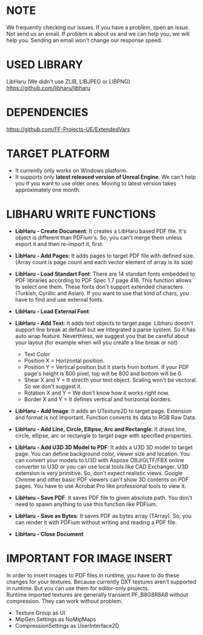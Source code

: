 # NOTE
We frequently checking our issues. If you have a problem, open an issue. Not send us an email. If problem is about us and we can help you, we will help you. Sending an email won't change our response speed.

# USED LIBRARY
LibHaru (We didn't use ZLIB, LIBJPEG or LIBPNG) <br />
https://github.com/libharu/libharu

# DEPENDENCIES
https://github.com/FF-Projects-UE/ExtendedVars

# TARGET PLATFORM
* It currently only works on Windows platform.
* It supports only <b>latest released version of Unreal Engine</b>. We can't help you if you want to use older ones. Moving to latest version takes approximately one month.

# LIBHARU WRITE FUNCTIONS
* <b>LibHaru - Create Document</b>: It creates a LibHaru based PDF file. It's object is different than PDFium's. So, you can't merge them unless export it and then re-import it, first.

* <b>LibHaru - Add Pages</b>: It adds pages to target PDF file with defined size. (Array count is page count and each vector element of array is its size)

* <b>LibHaru - Load Standart Font</b>: There are 14 standart fonts embedded to PDF libraries according to PDF Spec 1.7 page 416. This function allows to select one them. These fonts don't support extended characters (Turkish, Cyrillic and Asian). If you want to use that kind of chars, you have to find and use external fonts.

* <b>LibHaru - Load External Font</b>:

* <b>LibHaru - Add Text</b>: It adds text objects to target page. Libharu doesn't support line break at default but we integrated a parse system. So it has auto wrap feature. Neverthless, we suggest you that be careful about your layout (for example when will you create a line break or not)
	* Text Color
	* Position X = Horizontal position.
	* Position Y = Vertical position but it starts from bottom. If your PDF page's height is 800 pixel, top will be 800 and bottom will be 0.
	* Shear X and Y = It strecth your text object. Scaling won't be vectoral. So we don't suggest it.
	* Rotation X and Y = We don't know how it works right now.
	* Border X and Y = It defines vertical and horizontal borders.
	
* <b>LibHaru - Add Image</b>: It adds an UTexture2D to target page. Extension and format is not important. Function converts its data to RGB Raw Data.

* <b>LibHaru - Add Line, Circle, Ellipse, Arc and Rectangle</b>: It draws line, circle, ellipse, arc or rectangle to target page with specified properties.

* <b>LibHaru - Add U3D 3D Model to PDF</b>: It adds a U3D 3D model to target page. You can define background color, viewer size and location. You can convert your models to U3D with Aspose OBJ/GLTF/FBX online converter to U3D or you can use local tools like CAD Exchanger. U3D extension is very primitive. So, don't expect realistic views. Google Chrome and other basic PDF viewers can't show 3D contents on PDF pages. You have to use Acrobat Pro like professional tools to view it.

* <b>LibHaru - Save PDF</b>: It saves PDF file to given absolute path. You don't need to spawn anything to use this function like PDFium.

* <b>LibHaru - Save as Bytes</b>: It saves PDF as bytes array (TArray<uint8>). So, you can render it with PDFium without writing and reading a PDF file.

* <b>LibHaru - Close Document</b> 

# IMPORTANT FOR IMAGE INSERT
In order to insert images to PDF files in runtime, you have to do these changes for your textures. Because currently DXT textures aren't supported in runtime. But you can use them for editor-only projects.<br />
Runtime imported textures are generally transient PF_B8G8R8A8 without compression. They can work without problem. <br />
* Texture Group as UI
* MipGen Settings as NoMipMaps
* CompressionSettings as UserInterface2D
